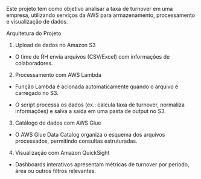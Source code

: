 Este projeto tem como objetivo analisar a taxa de turnover em uma empresa, utilizando serviços da AWS para armazenamento, processamento e visualização de dados.

Arquitetura do Projeto

1. Upload de dados no Amazon S3

- O time de RH envia arquivos (CSV/Excel) com informações de colaboradores.

2. Processamento com AWS Lambda

- Função Lambda é acionada automaticamente quando o arquivo é carregado no S3.

- O script processa os dados (ex.: calcula taxa de turnover, normaliza informações) e salva a saída em uma pasta de output no S3.

3. Catálogo de dados com AWS Glue

- O AWS Glue Data Catalog organiza o esquema dos arquivos processados, permitindo consultas estruturadas.

4. Visualização com Amazon QuickSight

- Dashboards interativos apresentam métricas de turnover por período, área ou outros filtros relevantes.
